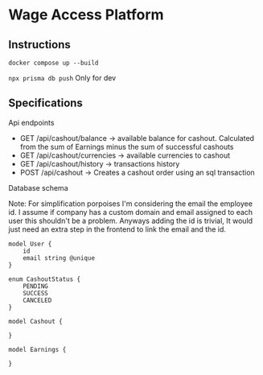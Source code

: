 

# Wage Access Platform

## Instructions

`docker compose up --build`

`npx prisma db push` Only for dev

## Specifications

Api endpoints

- GET /api/cashout/balance -> available balance for cashout. Calculated from the sum of Earnings minus the sum of successful cashouts
- GET /api/cashout/currencies -> available currencies to cashout
- GET /api/cashout/history -> transactions history
- POST /api/cashout -> Creates a cashout order using an sql transaction

Database schema

Note: For simplification porpoises I'm considering the email the employee id. I assume if company has a custom domain and email assigned to each user this shouldn't be a problem. Anyways adding the id is trivial, It would just need an extra step in the frontend to link the email and the id.


```
model User {
    id
    email string @unique
}
```


```
enum CashoutStatus {
    PENDING
    SUCCESS
    CANCELED
}

model Cashout {
    
}
```


```
model Earnings {

}
```
